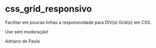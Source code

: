 # css_grid_responsivo
Facilitar em poucas linhas a responsividade para DIV(s) Grid(s) em CSS.

Use sem moderação!

Adriano de Paula
